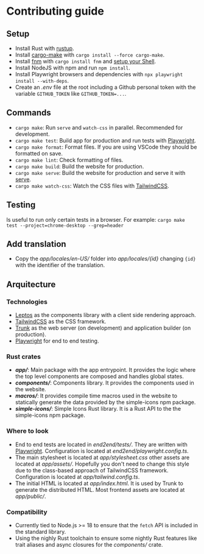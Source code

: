 # Contributing guide

## Setup

- Install Rust with [rustup](https://rustup.rs/).
- Install [cargo-make](https://sagiegurari.github.io/cargo-make/) with `cargo install --force cargo-make`.
- Install [fnm](https://github.com/Schniz/fnm) with `cargo install fnm` and [setup your Shell](https://github.com/Schniz/fnm#shell-setup).
- Install NodeJS with npm and run `npm install`.
- Install Playwright browsers and dependencies with `npx playwright install --with-deps`.
- Create an _.env_ file at the root including a Github personal token with the variable `GITHUB_TOKEN` like `GITHUB_TOKEN=...`.

## Commands

- `cargo make`: Run `serve` and `watch-css` in parallel. Recommended for development.
- `cargo make test`: Build app for production and run tests with [Playwright](https://playwright.dev/).
- `cargo make format`: Format files. If you are using VSCode they should be formatted on save.
- `cargo make lint`: Check formatting of files.
- `cargo make build`: Build the website for production.
- `cargo make serve`: Build the website for production and serve it with [serve](https://www.npmjs.com/package/serve).
- `cargo make watch-css`: Watch the CSS files with [TailwindCSS](https://tailwindcss.com/).

## Testing

Is useful to run only certain tests in a browser. For example: `cargo make test --project=chrome-desktop --grep=header`

## Add translation

- Copy the _app/locales/en-US/_ folder into _app/locales/{id}_ changing `{id}` with the identifier of the translation.

## Arquitecture

### Technologies

- [Leptos](https://docs.rs/leptos) as the components library with a client side rendering approach.
- [TailwindCSS](https://tailwindcss.com/) as the CSS framework.
- [Trunk](https://trunkrs.dev/) as the web server (on development) and application builder (on production).
- [Playwright](https://playwright.dev/) for end to end testing.

### Rust crates

- **_app/_**: Main package with the app entrypoint. It provides the logic where the top level components are composed and handles global states.
- **_components/_**: Components library. It provides the components used in the website.
- **_macros/_**: It provides compile time macros used in the website to statically generate the data provided by the simple-icons npm package.
- **_simple-icons/_**: Simple Icons Rust library. It is a Rust API to the the simple-icons npm package.

### Where to look

- End to end tests are located in _end2end/tests/_. They are written with [Playwright](https://playwright.dev/). Configuration is located at _end2end/playwright.config.ts_.
- The main stylesheet is located at _app/stylesheet.css_ other assets are located at _app/assets/_. Hopefully you don't need to change this style due to the class-based approach of TailwindCSS framework. Configuration is located at _app/tailwind.config.ts_.
- The initial HTML is located at _app/index.html_. It is used by Trunk to generate the distributed HTML. Most frontend assets are located at _app/public/_.

### Compatibility

- Currently tied to Node.js >= 18 to ensure that the `fetch` API is included in the standard library.
- Using the nighly Rust toolchain to ensure some nightly Rust features like trait aliases and async closures for the _components/_ crate.
